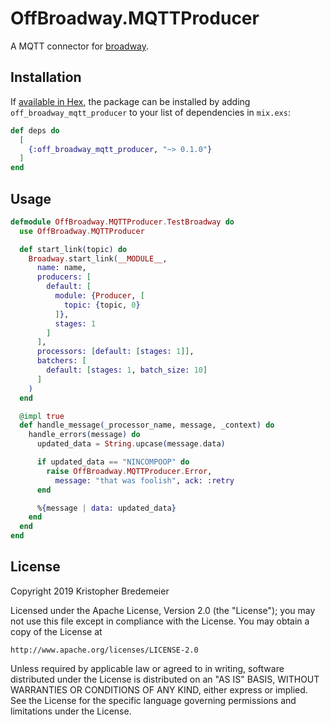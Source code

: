 # OffBroadway.MQTTProducer

A MQTT connector for [broadway](https://github.com/plataformatec/broadway).

## Installation

If [available in Hex](https://hex.pm/docs/publish), the package can be installed
by adding `off_broadway_mqtt_producer` to your list of dependencies in `mix.exs`:

```elixir
def deps do
  [
    {:off_broadway_mqtt_producer, "~> 0.1.0"}
  ]
end
```

## Usage

```elixir
defmodule OffBroadway.MQTTProducer.TestBroadway do
  use OffBroadway.MQTTProducer

  def start_link(topic) do
    Broadway.start_link(__MODULE__,
      name: name,
      producers: [
        default: [
          module: {Producer, [
            topic: {topic, 0}
          ]},
          stages: 1
        ]
      ],
      processors: [default: [stages: 1]],
      batchers: [
        default: [stages: 1, batch_size: 10]
      ]
    )
  end

  @impl true
  def handle_message(_processor_name, message, _context) do
    handle_errors(message) do
      updated_data = String.upcase(message.data)

      if updated_data == "NINCOMPOOP" do
        raise OffBroadway.MQTTProducer.Error,
          message: "that was foolish", ack: :retry
      end

      %{message | data: updated_data}
    end
  end
end
```

## License

Copyright 2019 Kristopher Bredemeier

Licensed under the Apache License, Version 2.0 (the "License");
you may not use this file except in compliance with the License.
You may obtain a copy of the License at

    http://www.apache.org/licenses/LICENSE-2.0

Unless required by applicable law or agreed to in writing, software
distributed under the License is distributed on an "AS IS" BASIS,
WITHOUT WARRANTIES OR CONDITIONS OF ANY KIND, either express or implied.
See the License for the specific language governing permissions and
limitations under the License.
